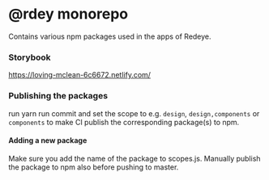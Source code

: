 # @rdey monorepo
Contains various npm packages used in the apps of Redeye.

### Storybook
https://loving-mclean-6c6672.netlify.com/


### Publishing the packages
run yarn run commit and set the scope to
e.g. `design`, `design,components` or `components` to make CI publish the corresponding package(s) to npm.

#### Adding a new package
Make sure you add the name of the package to scopes.js. Manually publish the package to npm also before pushing to master.
